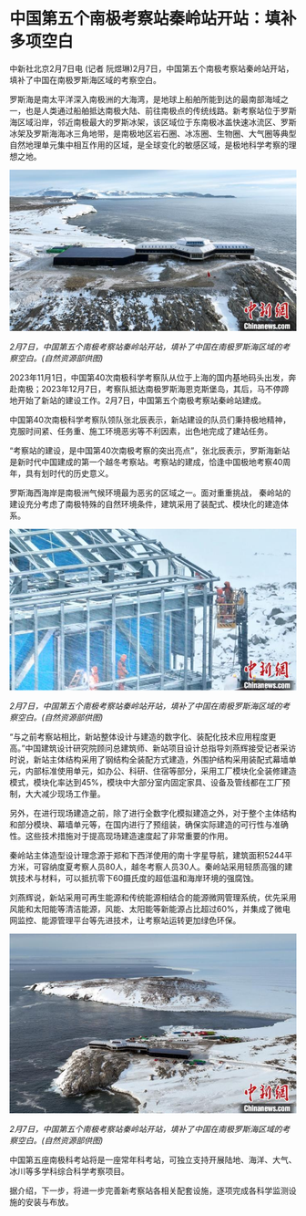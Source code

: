 # 中国第五个南极考察站秦岭站开站：填补多项空白

中新社北京2月7日电 (记者 阮煜琳)2月7日，中国第五个南极考察站秦岭站开站，填补了中国在南极罗斯海区域的考察空白。

罗斯海是南太平洋深入南极洲的大海湾，是地球上船舶所能到达的最南部海域之一，也是人类通过船舶抵达南极大陆、前往南极点的传统线路。新考察站位于罗斯海区域沿岸，邻近南极最大的罗斯冰架，该区域位于东南极冰盖快速冰流区、罗斯冰架及罗斯海海冰三角地带，是南极地区岩石圈、冰冻圈、生物圈、大气圈等典型自然地理单元集中相互作用的区域，是全球变化的敏感区域，是极地科学考察的理想之地。

![6c363a7c340423082f9d9a5a1c122488.jpg](https://raw.githubusercontent.com/qqhsx/qqnews_image/main/2024/02/07/中国第五个南极考察站秦岭站开站：填补多项空白/6c363a7c340423082f9d9a5a1c122488.jpg)

_2月7日，中国第五个南极考察站秦岭站开站，填补了中国在南极罗斯海区域的考察空白。(自然资源部供图)_

2023年11月1日，中国第40次南极科学考察队从位于上海的国内基地码头出发，奔赴南极；2023年12月7日，考察队抵达南极罗斯海恩克斯堡岛，其后，马不停蹄地开始了新站的建设工作。2月7日，中国第五个南极考察站秦岭站建成。

中国第40次南极科学考察队领队张北辰表示，新站建设的队员们秉持极地精神，克服时间紧、任务重、施工环境恶劣等不利因素，出色地完成了建站任务。

“考察站的建设，是中国第40次南极考察的突出亮点”，张北辰表示，罗斯海新站是新时代中国建成的第一个越冬考察站。考察站的建成，恰逢中国极地考察40周年，具有划时代的历史意义。

罗斯海西海岸是南极洲气候环境最为恶劣的区域之一。面对重重挑战， 秦岭站的建设充分考虑了南极特殊的自然环境条件，建筑采用了装配式、模块化的建造体系。

![680faf77d228fed83e27cefeb3a2b6ab.jpg](https://raw.githubusercontent.com/qqhsx/qqnews_image/main/2024/02/07/中国第五个南极考察站秦岭站开站：填补多项空白/680faf77d228fed83e27cefeb3a2b6ab.jpg)

_2月7日，中国第五个南极考察站秦岭站开站，填补了中国在南极罗斯海区域的考察空白。(自然资源部供图)_

“与之前考察站相比，新站整体设计与建造的数字化、装配化技术应用程度更高。”中国建筑设计研究院顾问总建筑师、新站项目设计总指导刘燕辉接受记者采访时说，新站主体结构采用了钢结构全装配方式建造，外围护结构采用装配式幕墙单元，内部标准使用单元，如办公、科研、住宿等部分，采用工厂模块化全装修建造模式，模块化率达到45%，模块中大部分室内固定家具、设备及管线都在工厂预制，大大减少现场工作量。

另外，在进行现场建造之前，除了进行全数字化模拟建造之外，对于整个主体结构和部分模块、幕墙单元等，在国内进行了预组装，确保实际建造的可行性与准确性。这些技术措施对于提高现场建造速度起了非常重要的作用。

秦岭站主体造型设计理念源于郑和下西洋使用的南十字星导航，建筑面积5244平方米，可容纳度夏考察人员80人，越冬考察人员30人。秦岭站采用轻质高强的建筑技术与材料，可以抵抗零下60摄氏度的超低温和海岸环境的强腐蚀。

刘燕辉说，新站采用可再生能源和传统能源相结合的能源微网管理系统，优先采用风能和太阳能等清洁能源，风能、太阳能等新能源占比超过60%，并集成了微电网监控、能源管理平台等先进技术，让考察站运转更加绿色环保。

![85e7533984ba7a183edaa5f095caf761.jpg](https://raw.githubusercontent.com/qqhsx/qqnews_image/main/2024/02/07/中国第五个南极考察站秦岭站开站：填补多项空白/85e7533984ba7a183edaa5f095caf761.jpg)

_2月7日，中国第五个南极考察站秦岭站开站，填补了中国在南极罗斯海区域的考察空白。(自然资源部供图)_

中国第五座南极科考站将是一座常年科考站，可独立支持开展陆地、海洋、大气、冰川等多学科综合科学考察项目。

据介绍，下一步，将进一步完善新考察站各相关配套设施，逐项完成各科学监测设施的安装与布放。

